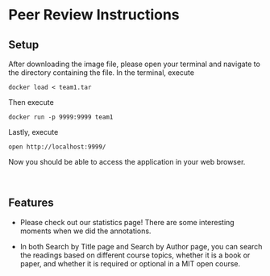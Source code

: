 # Peer Review Instructions

## Setup

After downloading the image file, please open your terminal and navigate to the directory containing the file. In the terminal, execute
```
docker load < team1.tar
```
Then execute
```
docker run -p 9999:9999 team1 
```
Lastly, execute

```
open http://localhost:9999/
```

Now you should be able to access the application in your web browser.

<br>

## Features

- Please check out our statistics page! There are some interesting moments when we did the annotations.

- In both Search by Title page and Search by Author page, you can search the readings based on different course topics, whether it is a book or paper, and whether it is required or optional in a MIT open course.
